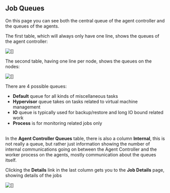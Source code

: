 ## Job Queues

On this page you can see both the central queue of the agent controller and the queues of the agents.

The first table, which will always only have one line, shows the queues of the agent controller:

![[]](AgentControllerQueues.png)

The second table, having one line per node, shows the queues on the nodes:

![[]](WorkerQueues.png)

There are 4 possible queues:

 * **Default** queue for all kinds of miscellaneous tasks
 * **Hypervisor** queue takes on tasks related to virtual machine management
 * **IO** queue is typically used for backup/restore and long IO bound related work
 * **Process** is for monitoring related jobs only

<br/>In the **Agent Controller Queues** table, there is also a column **Internal**, this is not really a queue, but rather just information showing the number of internal communications going on between the Agent Controller and the worker process on the agents, mostly communication about the queues itself.

Clicking the **Details** link in the last column gets you to the **Job Details** page, showing details of the jobs

![[]](AgentControllerJobs.png)
